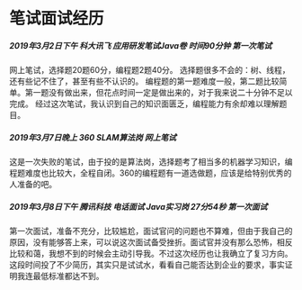 # 笔试面试经历
##### 2019年3月2日下午 科大讯飞 应用研发笔试Java卷 时间90分钟 第一次笔试
网上笔试，选择题20题60分，编程题2题40分。
选择题很多不会的：树、线程，还有些记不住了，甚至有些不认识的。
编程题的第一题难度一般，第二题比较简单。第一题没有做出来，但花点时间一定是做出来的，对于我来说二十分钟不足以完成。
经过这次笔试，我认识到自己的知识面匮乏，编程能力有余却难以理解题目。

##### 2019年3月7日晚上 360 SLAM算法岗 网上笔试 
这是一次失败的笔试，由于投的是算法岗，选择题考了相当多的机器学习知识，编程题难度也比较大，全程自闭。360的编程题有一道选做题，应该是给特别优秀的人准备的吧。

##### 2019年3月8日下午 腾讯科技 电话面试 Java实习岗 27分54秒 第一次面试
第一次面试，准备不充分，比较尴尬，面试官问的问题也不算难，但由于我自己的原因，没有能够答上来，可以说这次面试备受挫折。面试官并没有那么恐怖，相反比较和蔼，我想不到的时候会主动引导我。不过这次经历也让我确立了复习方向。这段时间投了不少简历，其实只是试试水，看看自己能否达到企业的要求，事实证明我连最低标准都达不到。